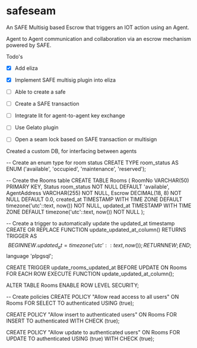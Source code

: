 # safeseam
An SAFE Multisig based Escrow that triggers an IOT action using an Agent. 

Agent to Agent communication and collaboration via an escrow mechanism powered by SAFE.

Todo's

- [X] Add eliza
- [x] Implement SAFE multisig plugin into eliza
- [ ] Able to create a safe
- [ ] Create a SAFE transaction
- [ ] Integrate lit for agent-to-agent key exchange
- [ ] Use Gelato plugin
- [ ] Open a seam lock based on SAFE transaction or multisign


Created a custom DB, for interfacing between agents


-- Create an enum type for room status
CREATE TYPE room_status AS ENUM ('available', 'occupied', 'maintenance', 'reserved');

-- Create the Rooms table
CREATE TABLE Rooms (
    RoomNo VARCHAR(50) PRIMARY KEY,
    Status room_status NOT NULL DEFAULT 'available',
    AgentAddress VARCHAR(255) NOT NULL,
    Escrow DECIMAL(18, 8) NOT NULL DEFAULT 0.0,
    created_at TIMESTAMP WITH TIME ZONE DEFAULT timezone('utc'::text, now()) NOT NULL,
    updated_at TIMESTAMP WITH TIME ZONE DEFAULT timezone('utc'::text, now()) NOT NULL
);

-- Create a trigger to automatically update the updated_at timestamp
CREATE OR REPLACE FUNCTION update_updated_at_column()
RETURNS TRIGGER AS $$
BEGIN
    NEW.updated_at = timezone('utc'::text, now());
    RETURN NEW;
END;
$$ language 'plpgsql';

CREATE TRIGGER update_rooms_updated_at
    BEFORE UPDATE ON Rooms
    FOR EACH ROW
    EXECUTE FUNCTION update_updated_at_column();

ALTER TABLE Rooms ENABLE ROW LEVEL SECURITY;

-- Create policies
CREATE POLICY "Allow read access to all users"
    ON Rooms FOR SELECT
    TO authenticated
    USING (true);


CREATE POLICY "Allow insert to authenticated users"
    ON Rooms FOR INSERT
    TO authenticated
    WITH CHECK (true);

CREATE POLICY "Allow update to authenticated users"
    ON Rooms FOR UPDATE
    TO authenticated
    USING (true)
    WITH CHECK (true);